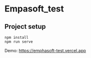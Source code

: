 # Empasoft_test

## Project setup
```
npm install
npm run serve
```
Demo: https://emphasoft-test.vercel.app
